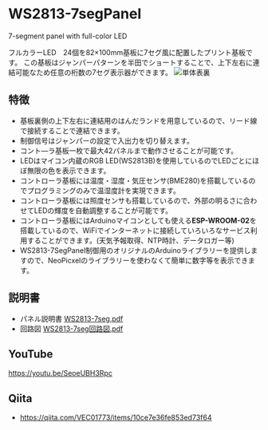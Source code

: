 # WS2813-7segPanel
7-segment panel with full-color LED

フルカラーLED　24個を82×100mm基板に7セグ風に配置したプリント基板です。
この基板はジャンパーパターンを半田でショートすることで、上下左右に連結可能なため任意の桁数の7セグ表示器ができます。
![単体表裏](https://user-images.githubusercontent.com/16524415/115102403-87a2eb00-9f85-11eb-8bcc-5f188822a48b.png)
## 特徴
- 基板裏側の上下左右に連結用のはんだランドを用意しているので、リード線で接続することで連結できます。
- 制御信号はジャンパーの設定で入出力を切り替えます。
- コント―ラ基板一枚で最大42パネルまで動作させることが可能です。
- LEDはマイコン内蔵のRGB LED(WS2813B)を使用しているのでLEDごとにほぼ無限の色を表示できます。
- コントローラ基板には温度・湿度・気圧センサ(BME280)を搭載しているのでプログラミングのみで温湿度計を実現できます。
- コントローラ基板には照度センサも搭載しているので、外部の明るさに合わせてLEDの輝度を自動調整することが可能です。
- コントローラ基板にはArduinoマイコンとしても使える**ESP-WROOM-02**を搭載しているので、WiFiでインターネットに接続していろいろなサービス利用することができます。(天気予報取得、NTP時計、データロガー等)
- WS2813-7SegPanel制御用のオリジナルのArduinoライブラリーを提供しますので、NeoPicxelのライブラリーを使わなくて簡単に数字等を表示できます。
## 説明書
* パネル説明書 [WS2813-7seg.pdf](https://github.com/VEC01773/WS2813-7segPanel/files/6356196/WS2813-7seg.pdf)
* 回路図 [WS2813-7seg回路図.pdf](https://github.com/VEC01773/WS2813-7segPanel/files/6328812/WS2813-7seg.pdf)
## YouTube
https://youtu.be/SeoeUBH3Rpc
## Qiita
* https://qiita.com/VEC01773/items/10ce7e36fe853ed73f64

